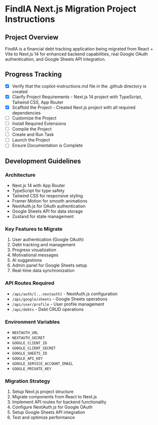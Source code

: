 <!-- Use this file to provide workspace-specific custom instructions to Copilot. For more details, visit https://code.visualstudio.com/docs/copilot/copilot-customization#_use-a-githubcopilotinstructionsmd-file -->

# FindIA Next.js Migration Project Instructions

## Project Overview
FindIA is a financial debt tracking application being migrated from React + Vite to Next.js 14 for enhanced backend capabilities, real Google OAuth authentication, and Google Sheets API integration.

## Progress Tracking

- [x] Verify that the copilot-instructions.md file in the .github directory is created
- [x] Clarify Project Requirements - Next.js 14 project with TypeScript, Tailwind CSS, App Router
- [x] Scaffold the Project - Created Next.js project with all required dependencies
- [ ] Customize the Project
- [ ] Install Required Extensions
- [ ] Compile the Project
- [ ] Create and Run Task
- [ ] Launch the Project
- [ ] Ensure Documentation is Complete

## Development Guidelines

### Architecture
- Next.js 14 with App Router
- TypeScript for type safety
- Tailwind CSS for responsive styling
- Framer Motion for smooth animations
- NextAuth.js for OAuth authentication
- Google Sheets API for data storage
- Zustand for state management

### Key Features to Migrate
1. User authentication (Google OAuth)
2. Debt tracking and management
3. Progress visualization
4. Motivational messages
5. AI suggestions
6. Admin panel for Google Sheets setup
7. Real-time data synchronization

### API Routes Required
- `/api/auth/[...nextauth]` - NextAuth.js configuration
- `/api/google/sheets` - Google Sheets operations
- `/api/user/profile` - User profile management
- `/api/debts` - Debt CRUD operations

### Environment Variables
- `NEXTAUTH_URL`
- `NEXTAUTH_SECRET`
- `GOOGLE_CLIENT_ID`
- `GOOGLE_CLIENT_SECRET`
- `GOOGLE_SHEETS_ID`
- `GOOGLE_API_KEY`
- `GOOGLE_SERVICE_ACCOUNT_EMAIL`
- `GOOGLE_PRIVATE_KEY`

### Migration Strategy
1. Setup Next.js project structure
2. Migrate components from React to Next.js
3. Implement API routes for backend functionality
4. Configure NextAuth.js for Google OAuth
5. Setup Google Sheets API integration
6. Test and optimize performance